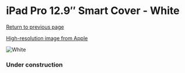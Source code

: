 # iPad Pro 12.9″ Smart Cover - White

[Return to previous page](/ipad_pro129)

[High-resolution image from Apple](https://store.storeimages.cdn-apple.com/8756/as-images.apple.com/is/MQ0H2?wid=4500&hei=4500&fmt=png)

<div style="width: 384px"><img src="/everypreview/MQ0H2.png" alt="White"></div>

### Under construction
